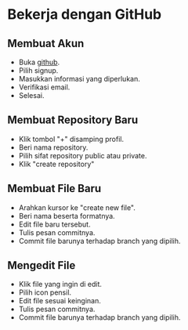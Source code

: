 # Bekerja dengan GitHub

## Membuat Akun
- Buka [github](github.com).
- Pilih signup.
- Masukkan informasi yang diperlukan.
- Verifikasi email.
- Selesai.

## Membuat Repository Baru
- Klik tombol "+" disamping profil.
- Beri nama repository.
- Pilih sifat repository public atau private.
- Klik "create repository"

## Membuat File Baru
- Arahkan kursor ke "create new file".
- Beri nama beserta formatnya.
- Edit file baru tersebut.
- Tulis pesan commitnya.
- Commit file barunya terhadap branch yang dipilih.

## Mengedit File
- Klik file yang ingin di edit.
- Pilih icon pensil.
- Edit file sesuai keinginan.
- Tulis pesan commitnya.
- Commit file barunya terhadap branch yang dipilih.